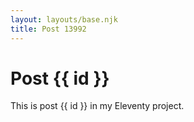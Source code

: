 ```yaml
---
layout: layouts/base.njk
title: Post 13992
---
```


# Post {{ id }}

This is post {{ id }} in my Eleventy project.
